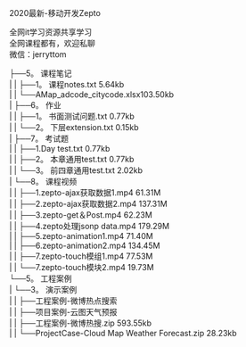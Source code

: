 2020最新-移动开发Zepto

全网it学习资源共享学习<br>全网课程都有，欢迎私聊<br>微信：jerryttom<br>

├──5。 课程笔记<br> | | ├──1。 课程notes.txt 5.64kb<br> | | └──AMap_adcode_citycode.xlsx103.50kb<br> | ├──6。 作业<br> | | ├──1。 书面测试问题.txt 0.77kb<br> | | └──2。 下层extension.txt 0.15kb<br> | ├──7。 考试题<br> | | ├──1.Day test.txt 0.77kb<br> | | ├──2。 本章通用test.txt 0.77kb<br> | | └──3。 前四章通用test.txt 2.02kb<br> | └──8。 课程视频<br> | | ├──1.zepto-ajax获取数据1.mp4 61.31M<br> | | ├──2.zepto-ajax获取数据2.mp4 137.31M<br> | | ├──3.zepto-get＆Post.mp4 62.23M<br> | | ├──4.zepto处理jsonp data.mp4 179.29M<br> | | ├──5.zepto-animation1.mp4 71.40M<br> | | ├──6.zepto-animation2.mp4 134.45M<br> | | ├──7.zepto-touch模组1.mp4 77.53M<br> | | └──7.zepto-touch模块2.mp4 19.73M<br> └──5。 工程案例<br> | └──3。 演示案例<br> | | ├──工程案例-微博热点搜索<br> | | ├──项目案例-云图天气预报<br> | | ├──工程案例-微博热搜.zip 593.55kb<br> | | └──ProjectCase-Cloud Map Weather Forecast.zip 28.23kb